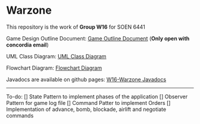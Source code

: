 # Warzone

This repository is the work of **Group W16** for SOEN 6441

Game Design Outline Document: [Game Outline Document](https://liveconcordia-my.sharepoint.com/:w:/g/personal/am_sahu_live_concordia_ca/EdS4hY9377BDt-wnmaOKbn8B_SOECDHgDsyvcWbdAhbPuA?e=KAOvTI) (**Only open with concordia email**)

UML Class Diagram: [UML Class Diagram](https://drive.google.com/file/d/1wG4AMuCU9uOf12bNBoisPwxV0WYLAKCF/view?usp=sharing)

Flowchart Diagram: [Flowchart Diagram](https://drive.google.com/file/d/1qkdKj3camtycs-aPsomErns_CYR2nTxI/view?usp=sharing)

Javadocs are available on github pages: [W16-Warzone Javadocs](https://thebitsquad.github.io/Warzone/index.html)


---------
To-do:
[] State Pattern to implement phases of the application
[] Observer Pattern for game log file
[] Command Patter to implement Orders
[] Implementation of advance, bomb, blockade, airlift and negotiate commands
